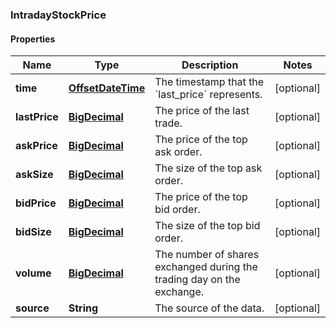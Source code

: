 
### IntradayStockPrice

#### Properties
Name | Type | Description | Notes
------------ | ------------- | ------------- | -------------
**time** | [**OffsetDateTime**](OffsetDateTime.md) | The timestamp that the &#x60;last_price&#x60; represents. |  [optional]
**lastPrice** | [**BigDecimal**](BigDecimal.md) | The price of the last trade. |  [optional]
**askPrice** | [**BigDecimal**](BigDecimal.md) | The price of the top ask order. |  [optional]
**askSize** | [**BigDecimal**](BigDecimal.md) | The size of the top ask order. |  [optional]
**bidPrice** | [**BigDecimal**](BigDecimal.md) | The price of the top bid order. |  [optional]
**bidSize** | [**BigDecimal**](BigDecimal.md) | The size of the top bid order. |  [optional]
**volume** | [**BigDecimal**](BigDecimal.md) | The number of shares exchanged during the trading day on the exchange. |  [optional]
**source** | **String** | The source of the data. |  [optional]



